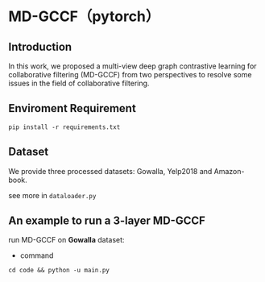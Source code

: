 # MD-GCCF（pytorch）
## Introduction

In this work, we proposed a multi-view deep graph contrastive learning for collaborative filtering (MD-GCCF) from two perspectives to resolve some issues in the field of collaborative filtering.

## Enviroment Requirement

`pip install -r requirements.txt`



## Dataset

We provide three processed datasets: Gowalla, Yelp2018 and Amazon-book.

see more in `dataloader.py`

## An example to run a 3-layer MD-GCCF

run MD-GCCF on **Gowalla** dataset:

* command

` cd code && python -u main.py `
